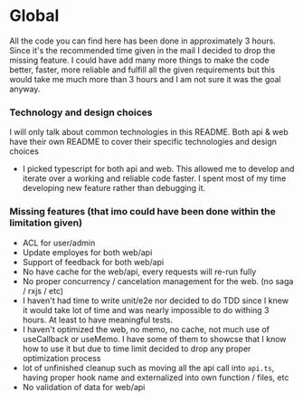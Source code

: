 
# Global 

All the code you can find here has been done in approximately 3 hours. Since it's the recommended time given in the mail I decided to drop
the missing feature. I could have add many more things to make the code better, faster, more reliable and fulfill all the given requirements
but this would take me much more than 3 hours and I am not sure it was the goal anyway.

### Technology and design choices

I will only talk about common technologies in this README. Both api & web have their own README to cover their
specific technologies and design choices

- I picked typescript for both api and web. This allowed me to develop and iterate over a working and 
reliable code faster. I spent most of my time developing new feature rather than debugging it.

### Missing features (that imo could have been done within the limitation given)

- ACL for user/admin
- Update employes for both web/api
- Support of feedback for both web/api
- No have cache for the web/api, every requests will re-run fully
- No proper concurrency / cancelation management for the web. (no saga / rxjs / etc)
- I haven't had time to write unit/e2e nor decided to do TDD since I knew it would take lot of time and was nearly impossible
to do withing 3 hours. At least to have meaningful tests.
- I haven't optimized the web, no memo, no cache, not much use of useCallback or useMemo. I have some of them to showcse that I know how
to use it but due to time limit decided to drop any proper optimization process
- lot of unfinished cleanup such as moving all the api call into `api.ts`, having proper hook name and externalized into own function / files, etc
- No validation of data for web/api